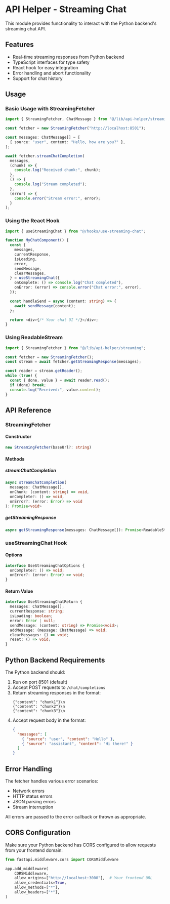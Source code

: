 # API Helper - Streaming Chat

This module provides functionality to interact with the Python backend's streaming chat API.

## Features

- Real-time streaming responses from Python backend
- TypeScript interfaces for type safety
- React hook for easy integration
- Error handling and abort functionality
- Support for chat history

## Usage

### Basic Usage with StreamingFetcher

```typescript
import { StreamingFetcher, ChatMessage } from "@/lib/api-helper/streaming";

const fetcher = new StreamingFetcher("http://localhost:8501");

const messages: ChatMessage[] = [
  { source: "user", content: "Hello, how are you?" },
];

await fetcher.streamChatCompletion(
  messages,
  (chunk) => {
    console.log("Received chunk:", chunk);
  },
  () => {
    console.log("Stream completed");
  },
  (error) => {
    console.error("Stream error:", error);
  }
);
```

### Using the React Hook

```typescript
import { useStreamingChat } from "@/hooks/use-streaming-chat";

function MyChatComponent() {
  const {
    messages,
    currentResponse,
    isLoading,
    error,
    sendMessage,
    clearMessages,
  } = useStreamingChat({
    onComplete: () => console.log("Chat completed"),
    onError: (error) => console.error("Chat error:", error),
  });

  const handleSend = async (content: string) => {
    await sendMessage(content);
  };

  return <div>{/* Your chat UI */}</div>;
}
```

### Using ReadableStream

```typescript
import { StreamingFetcher } from "@/lib/api-helper/streaming";

const fetcher = new StreamingFetcher();
const stream = await fetcher.getStreamingResponse(messages);

const reader = stream.getReader();
while (true) {
  const { done, value } = await reader.read();
  if (done) break;
  console.log("Received:", value.content);
}
```

## API Reference

### StreamingFetcher

#### Constructor

```typescript
new StreamingFetcher(baseUrl?: string)
```

#### Methods

##### streamChatCompletion

```typescript
async streamChatCompletion(
  messages: ChatMessage[],
  onChunk: (content: string) => void,
  onComplete?: () => void,
  onError?: (error: Error) => void
): Promise<void>
```

##### getStreamingResponse

```typescript
async getStreamingResponse(messages: ChatMessage[]): Promise<ReadableStream<StreamingResponse>>
```

### useStreamingChat Hook

#### Options

```typescript
interface UseStreamingChatOptions {
  onComplete?: () => void;
  onError?: (error: Error) => void;
}
```

#### Return Value

```typescript
interface UseStreamingChatReturn {
  messages: ChatMessage[];
  currentResponse: string;
  isLoading: boolean;
  error: Error | null;
  sendMessage: (content: string) => Promise<void>;
  addMessage: (message: ChatMessage) => void;
  clearMessages: () => void;
  reset: () => void;
}
```

## Python Backend Requirements

The Python backend should:

1. Run on port 8501 (default)
2. Accept POST requests to `/chat/completions`
3. Return streaming responses in the format:
   ```
   {"content": "chunk1"}\n
   {"content": "chunk2"}\n
   {"content": "chunk3"}\n
   ```
4. Accept request body in the format:
   ```json
   {
     "messages": [
       { "source": "user", "content": "Hello" },
       { "source": "assistant", "content": "Hi there!" }
     ]
   }
   ```

## Error Handling

The fetcher handles various error scenarios:

- Network errors
- HTTP status errors
- JSON parsing errors
- Stream interruption

All errors are passed to the error callback or thrown as appropriate.

## CORS Configuration

Make sure your Python backend has CORS configured to allow requests from your frontend domain:

```python
from fastapi.middleware.cors import CORSMiddleware

app.add_middleware(
    CORSMiddleware,
    allow_origins=["http://localhost:3000"],  # Your frontend URL
    allow_credentials=True,
    allow_methods=["*"],
    allow_headers=["*"],
)
```
